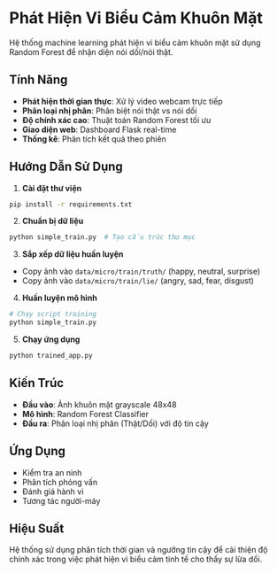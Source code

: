 # Phát Hiện Vi Biểu Cảm Khuôn Mặt

Hệ thống machine learning phát hiện vi biểu cảm khuôn mặt sử dụng Random Forest để nhận diện nói dối/nói thật.

## Tính Năng

- **Phát hiện thời gian thực**: Xử lý video webcam trực tiếp
- **Phân loại nhị phân**: Phân biệt nói thật vs nói dối
- **Độ chính xác cao**: Thuật toán Random Forest tối ưu
- **Giao diện web**: Dashboard Flask real-time
- **Thống kê**: Phân tích kết quả theo phiên

## Hướng Dẫn Sử Dụng

1. **Cài đặt thư viện**
```bash
pip install -r requirements.txt
```

2. **Chuẩn bị dữ liệu**
```bash
python simple_train.py  # Tạo cấu trúc thư mục
```

3. **Sắp xếp dữ liệu huấn luyện**
- Copy ảnh vào `data/micro/train/truth/` (happy, neutral, surprise)
- Copy ảnh vào `data/micro/train/lie/` (angry, sad, fear, disgust)

4. **Huấn luyện mô hình**
```python
# Chạy script training
python simple_train.py
```

5. **Chạy ứng dụng**
```bash
python trained_app.py
```

## Kiến Trúc

- **Đầu vào**: Ảnh khuôn mặt grayscale 48x48
- **Mô hình**: Random Forest Classifier
- **Đầu ra**: Phân loại nhị phân (Thật/Dối) với độ tin cậy

## Ứng Dụng

- Kiểm tra an ninh
- Phân tích phỏng vấn
- Đánh giá hành vi
- Tương tác người-máy

## Hiệu Suất

Hệ thống sử dụng phân tích thời gian và ngưỡng tin cậy để cải thiện độ chính xác trong việc phát hiện vi biểu cảm tinh tế cho thấy sự lừa dối.
